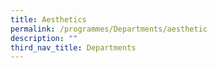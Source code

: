 ```yaml
---
title: Aesthetics
permalink: /programmes/Departments/aesthetic
description: ""
third_nav_title: Departments
---
```

